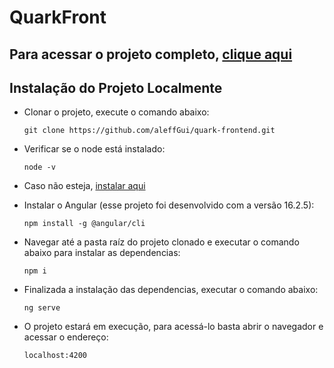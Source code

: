 # QuarkFront

## Para acessar o projeto completo, [clique aqui](https://taskmanager-cf361.web.app/)

## Instalação do Projeto Localmente

- Clonar o projeto, execute o comando abaixo:
  ```
  git clone https://github.com/aleffGui/quark-frontend.git
  ```
- Verificar se o node está instalado:
  ```
  node -v
  ```
- Caso não esteja, [instalar aqui](https://nodejs.org/pt-br/download)

- Instalar o Angular (esse projeto foi desenvolvido com a versão 16.2.5):
  ```
  npm install -g @angular/cli
  ```
- Navegar até a pasta raíz do projeto clonado e executar o comando abaixo para instalar as dependencias:
  ```
  npm i
  ```
- Finalizada a instalação das dependencias, executar o comando abaixo:
  ```
  ng serve
  ```
- O projeto estará em execução, para acessá-lo basta abrir o navegador e acessar o endereço:
  ```
  localhost:4200
  ```
